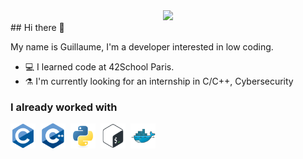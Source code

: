 <div id=header align=center>
  <img src="https://media3.giphy.com/media/v1.Y2lkPTc5MGI3NjExa2d0ZmY1NnRqbXQzYmJjN2NrdnZyNnZ3MHpvOTZyejU1MTRyMXY5byZlcD12MV9pbnRlcm5hbF9naWZfYnlfaWQmY3Q9cw/EOmYN5kVP3W2Lyn6dx/giphy.gif" width=100>
</div>
## Hi there 👋

My name is Guillaume, I'm a developer interested in low coding.

- 💻 I learned code at 42School Paris.
- ⚗️ I'm currently looking for an internship in C/C++, Cybersecurity

### I already worked with
<div>
<!--   <img src="https://github.com/devicons/devicon/blob/master/icons/c/c-plain.svg" title="c" alt="c" width=40 height=40>&nbsp; -->
  <img src="https://github.com/devicons/devicon/blob/master/icons/c/c-original.svg" title="c" alt="c" width=40 height=40>&nbsp;
  <img src="https://github.com/devicons/devicon/blob/master/icons/cplusplus/cplusplus-original.svg" title="cplusplus" alt="cplusplus" width=40 height=40>&nbsp;
  <img src="https://github.com/devicons/devicon/blob/master/icons/python/python-original.svg" title="bash" alt="bash" width=40 height=40>&nbsp;
  <img src="https://github.com/devicons/devicon/blob/master/icons/bash/bash-original.svg" title="bash" alt="bash" width=40 height=40>&nbsp;
  <img src="https://github.com/devicons/devicon/blob/master/icons/docker/docker-original.svg" title="docker" alt="docker" width=40 height=40>&nbsp;
</div>
<!--
**gfranque42/gfranque42** is a ✨ _special_ ✨ repository because its `README.md` (this file) appears on your GitHub profile.

Here are some ideas to get you started:

- 🔭 I’m currently working on ...
- 🌱 I’m currently learning ...
- 👯 I’m looking to collaborate on ...
- 🤔 I’m looking for help with ...
- 💬 Ask me about ...
- 📫 How to reach me: ...
- 😄 Pronouns: ...
- ⚡ Fun fact: ...
-->
